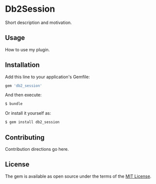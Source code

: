 # Db2Session
Short description and motivation.

## Usage
How to use my plugin.

## Installation
Add this line to your application's Gemfile:

```ruby
gem 'db2_session'
```

And then execute:
```bash
$ bundle
```

Or install it yourself as:
```bash
$ gem install db2_session
```

## Contributing
Contribution directions go here.

## License
The gem is available as open source under the terms of the [MIT License](https://opensource.org/licenses/MIT).
